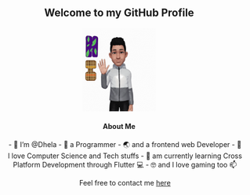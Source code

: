 <h2 align="center">Welcome to my GitHub Profile</h2>

  <p align="center"><img src="./res/hi-guy.gif" alt="welcome" width=150px height=170px></p>

<h4 align="center">About Me</h4>

<ul align="center">
- 👋 I’m @Dhela 
- 👀 a Programmer  
- 🌏 and a frontend web Developer 
- 🌱 I love Computer Science and Tech stuffs 
- 👩‍ am currently learning Cross Platform Development through Flutter 💻 
- 🤓 and I love gaming too 📫

Feel free to contact me [here](https://m.facebook.com/dhela.frank)</ul>

<!---
Dhela19/Dhela19 is a ✨ special ✨ repository because its `README.md` (this file) appears on your GitHub profile.
You can click the Preview link to take a look at your changes.
--->
